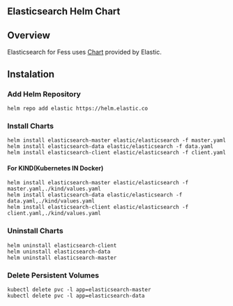 Elasticsearch Helm Chart
------------------------

## Overview

Elasticsearch for Fess uses [Chart](https://github.com/elastic/helm-charts/tree/master/elasticsearch) provided by Elastic.


## Instalation

### Add Helm Repository

```
helm repo add elastic https://helm.elastic.co
```

### Install Charts

```
helm install elasticsearch-master elastic/elasticsearch -f master.yaml 
helm install elasticsearch-data elastic/elasticsearch -f data.yaml 
helm install elasticsearch-client elastic/elasticsearch -f client.yaml 
```
#### For KIND(Kubernetes IN Docker)

```
helm install elasticsearch-master elastic/elasticsearch -f master.yaml,./kind/values.yaml
helm install elasticsearch-data elastic/elasticsearch -f data.yaml,./kind/values.yaml
helm install elasticsearch-client elastic/elasticsearch -f client.yaml,./kind/values.yaml
```

### Uninstall Charts

```
helm uninstall elasticsearch-client
helm uninstall elasticsearch-data
helm uninstall elasticsearch-master
```

### Delete Persistent Volumes

```
kubectl delete pvc -l app=elasticsearch-master
kubectl delete pvc -l app=elasticsearch-data
```
